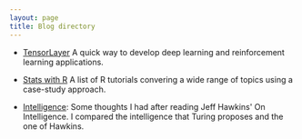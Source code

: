 ```yaml
---
layout: page
title: Blog directory
---
```

* [TensorLayer](/blog/TensorLayer) A quick way to develop deep learning and reinforcement learning applications.


* [Stats with R](/r/r_home) A list of R tutorials convering a wide range of topics using a case-study approach.

* [Intelligence](/research/intelligence.pdf): Some thoughts I had after reading Jeff Hawkins' On Intelligence. I compared the intelligence that Turing proposes and the one of Hawkins.
